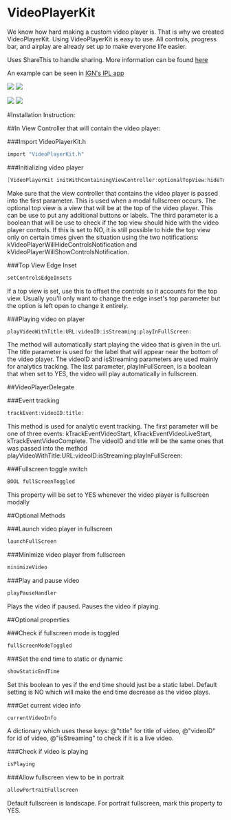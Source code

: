 VideoPlayerKit
==============

We know how hard making a custom video player is. That is why we created VideoPlayerKit. Using VideoPlayerKit is easy to use. All controls, progress bar, and airplay are already set up to make everyone life easier.

Uses ShareThis to handle sharing. More information can be found
[here](https://github.com/ign/ShareThis)

An example can be seen in [IGN's IPL app](https://itunes.apple.com/us/app/ign-pro-league/id439792150?mt=8)

[![](http://i.imgur.com/Ayxdp5V.png)](http://i.imgur.com/Ayxdp5V.png)
[![](http://i.imgur.com/7EECPIJ.png)](http://i.imgur.com/KNIxaWr.png)

[![](http://i.imgur.com/disgBRz.png)](http://i.imgur.com/disgBRz.png)
[![](http://i.imgur.com/v4WswEi.png)](http://i.imgur.com/v4WswEi.png) 

#Installation Instruction:

##In View Controller that will contain the video player:

###Import VideoPlayerKit.h
``` objective-c
import "VideoPlayerKit.h"
```

###Initializing video player
``` objective-c
[VideoPlayerKit initWithContainingViewController:optionalTopView:hideTopViewWithControls:];
```
Make sure that the view controller that contains the video player is passed into the first parameter. This is used when a modal fullscreen occurs. The optional top view is a view that will be at the top of the video player. This can be use to put any additional buttons or labels. The third parameter is a boolean that will be use to check if the top view should hide with the video player controls. If this is set to NO, it is still possible to hide the top view only on certain times given the situation using the two notifications: kVideoPlayerWillHideControlsNotification and kVideoPlayerWillShowControlsNotification.

###Top View Edge Inset
``` objective-c
setControlsEdgeInsets
```
If a top view is set, use this to offset the controls so it accounts for the top view. Usually you'll only want to change the edge inset's top parameter but the option is left open to change it entirely.

###Playing video on player
``` objective-c
playVideoWithTitle:URL:videoID:isStreaming:playInFullScreen:
```
The method will automatically start playing the video that is given in the url. The title parameter is used for the label that will appear near the bottom of the video player. The videoID and isStreaming parameters are used mainly for analytics tracking. The last parameter, playInFullScreen, is a boolean that when set to YES, the video will play automatically in fullscreen.

##VideoPlayerDelegate

###Event tracking
``` objective-c
trackEvent:videoID:title:
```
This method is used for analytic event tracking. The first parameter will be one of three events: kTrackEventVideoStart, kTrackEventVideoLiveStart, kTrackEventVideoComplete. The videoID and title will be the same ones that was passed into the method playVideoWithTitle:URL:videoID:isStreaming:playInFullScreen:

###Fullscreen toggle switch
``` objective-c
BOOL fullScreenToggled
```
This property will be set to YES whenever the video player is fullscreen modally

##Optional Methods

###Launch video player in fullscreen
``` objective-c
launchFullScreen
```

###Minimize video player from fullscreen
``` objective-c
minimizeVideo
```

###Play and pause video
``` objective-c
playPauseHandler
```
Plays the video if paused. Pauses the video if playing.

##Optional properties

###Check if fullscreen mode is toggled
``` objective-c
fullScreenModeToggled
```

###Set the end time to static or dynamic
``` objective-c
showStaticEndTime
```
Set this boolean to yes if the end time should just be a static label. Default setting is NO which will make the end time decrease as the video plays.

###Get current video info
``` objective-c
currentVideoInfo
```
A dictionary which uses these keys: @"title" for title of video, @"videoID" for id of video, @"isStreaming" to check if it is a live video.

###Check if video is playing
``` objective-c
isPlaying
```

###Allow fullscreen view to be in portrait
``` objective-c
allowPortraitFullscreen
```
Default fullscreen is landscape. For portrait fullscreen, mark this property to YES.